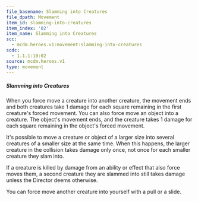 ```yaml
---
file_basename: Slamming into Creatures
file_dpath: Movement
item_id: slamming-into-creatures
item_index: '02'
item_name: Slamming into Creatures
scc:
  - mcdm.heroes.v1:movement:slamming-into-creatures
scdc:
  - 1.1.1:10:02
source: mcdm.heroes.v1
type: movement
---
```


##### Slamming into Creatures

When you force move a creature into another creature, the movement ends and both creatures take 1 damage for each square remaining in the first creature's forced movement. You can also force move an object into a creature. The object's movement ends, and the creature takes 1 damage for each square remaining in the object's forced movement.

It's possible to move a creature or object of a larger size into several creatures of a smaller size at the same time. When this happens, the larger creature in the collision takes damage only once, not once for each smaller creature they slam into.

If a creature is killed by damage from an ability or effect that also force moves them, a second creature they are slammed into still takes damage unless the Director deems otherwise.

You can force move another creature into yourself with a pull or a slide.
